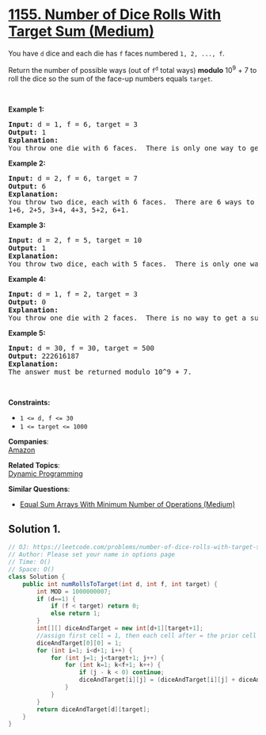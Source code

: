 # [1155. Number of Dice Rolls With Target Sum (Medium)](https://leetcode.com/problems/number-of-dice-rolls-with-target-sum/)

<p>You have <code>d</code> dice and each die has <code>f</code> faces numbered <code>1, 2, ..., f</code>.</p>

<p>Return the number of possible ways (out of <code>f<sup>d</sup></code> total ways) <strong>modulo</strong> 10<sup>9</sup> + 7 to roll the dice so the sum of the face-up numbers equals <code>target</code>.</p>

<p>&nbsp;</p>
<p><strong>Example 1:</strong></p>

<pre><strong>Input:</strong> d = 1, f = 6, target = 3
<strong>Output:</strong> 1
<strong>Explanation: </strong>
You throw one die with 6 faces.  There is only one way to get a sum of 3.
</pre>

<p><strong>Example 2:</strong></p>

<pre><strong>Input:</strong> d = 2, f = 6, target = 7
<strong>Output:</strong> 6
<strong>Explanation: </strong>
You throw two dice, each with 6 faces.  There are 6 ways to get a sum of 7:
1+6, 2+5, 3+4, 4+3, 5+2, 6+1.
</pre>

<p><strong>Example 3:</strong></p>

<pre><strong>Input:</strong> d = 2, f = 5, target = 10
<strong>Output:</strong> 1
<strong>Explanation: </strong>
You throw two dice, each with 5 faces.  There is only one way to get a sum of 10: 5+5.
</pre>

<p><strong>Example 4:</strong></p>

<pre><strong>Input:</strong> d = 1, f = 2, target = 3
<strong>Output:</strong> 0
<strong>Explanation: </strong>
You throw one die with 2 faces.  There is no way to get a sum of 3.
</pre>

<p><strong>Example 5:</strong></p>

<pre><strong>Input:</strong> d = 30, f = 30, target = 500
<strong>Output:</strong> 222616187
<strong>Explanation: </strong>
The answer must be returned modulo 10^9 + 7.
</pre>

<p>&nbsp;</p>
<p><strong>Constraints:</strong></p>

<ul>
	<li><code>1 &lt;= d, f &lt;= 30</code></li>
	<li><code>1 &lt;= target &lt;= 1000</code></li>
</ul>

**Companies**:  
[Amazon](https://leetcode.com/company/amazon)

**Related Topics**:  
[Dynamic Programming](https://leetcode.com/tag/dynamic-programming/)

**Similar Questions**:

- [Equal Sum Arrays With Minimum Number of Operations (Medium)](https://leetcode.com/problems/equal-sum-arrays-with-minimum-number-of-operations/)

## Solution 1.

```JAVA
// OJ: https://leetcode.com/problems/number-of-dice-rolls-with-target-sum/
// Author: Please set your name in options page
// Time: O()
// Space: O()
class Solution {
    public int numRollsToTarget(int d, int f, int target) {
        int MOD = 1000000007;
        if (d==1) {
            if (f < target) return 0;
            else return 1;
        }
        int[][] diceAndTarget = new int[d+1][target+1];
        //assign first cell = 1, then each cell after = the prior cell + current cell
        diceAndTarget[0][0] = 1;
        for (int i=1; i<d+1; i++) {
            for (int j=1; j<target+1; j++) {
                for (int k=1; k<f+1; k++) {
                    if (j - k < 0) continue;
                    diceAndTarget[i][j] = (diceAndTarget[i][j] + diceAndTarget[i-1][j-k]) % MOD;
                }
            }
        }
        return diceAndTarget[d][target];
    }
}

```
